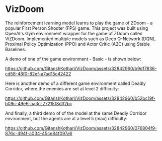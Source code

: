 # VizDoom

The reinforcement learning model learns to play the game of ZDoom - a popular First Person Shooter (FPS) game. This project was built using OpenAI's Gym environment wrapper for the game of ZDoom called ViZDoom. Implemented multiple models such as Deep Q-Network (DQN), Proximal Policy Optimization (PPO) and Actor Critic (A2C) using Stable Baselines. 

A demo of one of the game environment - Basic - is shown below: 

https://github.com/GitanshKothari/VizDoom/assets/32842960/b9df7836-cd58-48f0-82ef-a7ad15c42422

Here is another demo of a different game environment called Deadly Corridor, where the enemies are set at level 2 difficulty:


https://github.com/GitanshKothari/VizDoom/assets/32842960/b52bc19f-b09c-49e6-aa3c-27215f8d32bc


And finally, a third demo of of the model at the same Deadly Corridor environment, but the agents are at a level 5 (max) difficulty:



https://github.com/GitanshKothari/VizDoom/assets/32842960/076804f9-876c-494f-a034-45ce84f097a6

